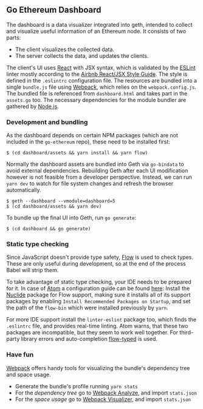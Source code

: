 ## Go Ethereum Dashboard

The dashboard is a data visualizer integrated into geth, intended to collect and visualize useful information of an Ethereum node. It consists of two parts:

- The client visualizes the collected data.
- The server collects the data, and updates the clients.

The client's UI uses [React][react] with JSX syntax, which is validated by the [ESLint][eslint] linter mostly according to the [Airbnb React/JSX Style Guide][airbnb]. The style is defined in the `.eslintrc` configuration file. The resources are bundled into a single `bundle.js` file using [Webpack][webpack], which relies on the `webpack.config.js`. The bundled file is referenced from `dashboard.html` and takes part in the `assets.go` too. The necessary dependencies for the module bundler are gathered by [Node.js][node.js].

### Development and bundling

As the dashboard depends on certain NPM packages (which are not included in the `go-ethereum` repo), these need to be installed first:

```
$ (cd dashboard/assets && yarn install && yarn flow)
```

Normally the dashboard assets are bundled into Geth via `go-bindata` to avoid external dependencies. Rebuilding Geth after each UI modification however is not feasible from a developer perspective. Instead, we can run `yarn dev` to watch for file system changes and refresh the browser automatically.

```
$ geth --dashboard --vmodule=dashboard=5
$ (cd dashboard/assets && yarn dev)
```

To bundle up the final UI into Geth, run `go generate`:

```
$ (cd dashboard && go generate)
```

### Static type checking

Since JavaScript doesn't provide type safety, [Flow][flow] is used to check types. These are only useful during development, so at the end of the process Babel will strip them.

To take advantage of static type checking, your IDE needs to be prepared for it. In case of [Atom][atom] a configuration guide can be found [here][atom config]: Install the [Nuclide][nuclide] package for Flow support, making sure it installs all of its support packages by enabling `Install Recommended Packages on Startup`, and set the path of the `flow-bin` which were installed previously by `yarn`.

For more IDE support install the `linter-eslint` package too, which finds the `.eslintrc` file, and provides real-time linting. Atom warns, that these two packages are incompatible, but they seem to work well together. For third-party library errors and auto-completion [flow-typed][flow-typed] is used.

### Have fun

[Webpack][webpack] offers handy tools for visualizing the bundle's dependency tree and space usage.

- Generate the bundle's profile running `yarn stats`
- For the _dependency tree_ go to [Webpack Analyze][wa], and import `stats.json`
- For the _space usage_ go to [Webpack Visualizer][wv], and import `stats.json`

[react]: https://reactjs.org/
[eslint]: https://eslint.org/
[airbnb]: https://github.com/airbnb/javascript/tree/master/react
[webpack]: https://webpack.github.io/
[wa]: http://webpack.github.io/analyse/
[wv]: http://chrisbateman.github.io/webpack-visualizer/
[node.js]: https://nodejs.org/en/
[flow]: https://flow.org/
[atom]: https://atom.io/
[atom config]: https://medium.com/@fastphrase/integrating-flow-into-a-react-project-fbbc2f130eed
[nuclide]: https://nuclide.io/docs/quick-start/getting-started/
[flow-typed]: https://github.com/flowtype/flow-typed
